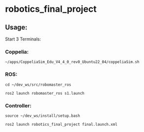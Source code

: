 # robotics_final_project

## Usage:

Start 3 Terminals:

### Coppelia:

`~/apps/CoppeliaSim_Edu_V4_4_0_rev0_Ubuntu22_04/coppeliaSim.sh`

### ROS:

`cd ~/dev_ws/src/robomaster_ros`

`ros2 launch robomaster_ros s1.launch`

### Controller:

`source ~/dev_ws/install/setup.bash`

`ros2 launch robotics_final_project final.launch.xml`




